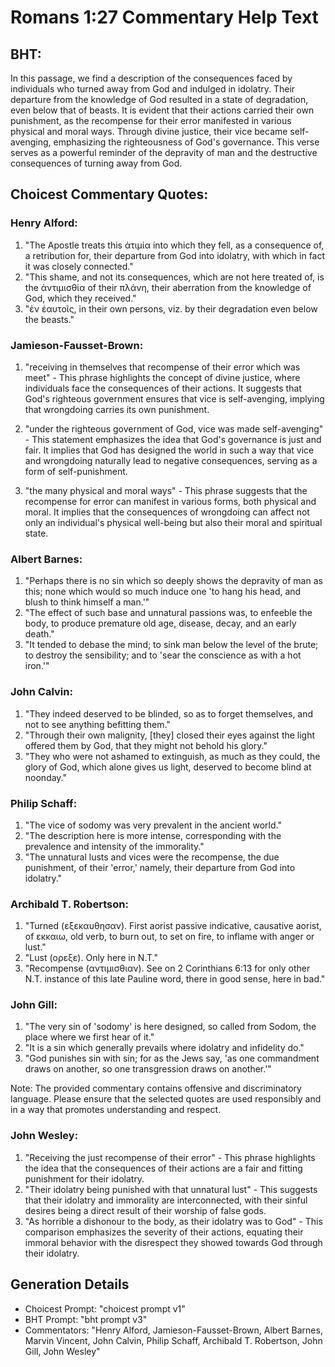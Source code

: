 # Romans 1:27 Commentary Help Text

## BHT:
In this passage, we find a description of the consequences faced by individuals who turned away from God and indulged in idolatry. Their departure from the knowledge of God resulted in a state of degradation, even below that of beasts. It is evident that their actions carried their own punishment, as the recompense for their error manifested in various physical and moral ways. Through divine justice, their vice became self-avenging, emphasizing the righteousness of God's governance. This verse serves as a powerful reminder of the depravity of man and the destructive consequences of turning away from God.

## Choicest Commentary Quotes:
### Henry Alford:
1. "The Apostle treats this ἀτιμία into which they fell, as a consequence of, a retribution for, their departure from God into idolatry, with which in fact it was closely connected."
2. "This shame, and not its consequences, which are not here treated of, is the ἀντιμισθία of their πλάνη, their aberration from the knowledge of God, which they received."
3. "ἐν ἑαυτοῖς, in their own persons, viz. by their degradation even below the beasts."

### Jamieson-Fausset-Brown:
1. "receiving in themselves that recompense of their error which was meet" - This phrase highlights the concept of divine justice, where individuals face the consequences of their actions. It suggests that God's righteous government ensures that vice is self-avenging, implying that wrongdoing carries its own punishment.

2. "under the righteous government of God, vice was made self-avenging" - This statement emphasizes the idea that God's governance is just and fair. It implies that God has designed the world in such a way that vice and wrongdoing naturally lead to negative consequences, serving as a form of self-punishment.

3. "the many physical and moral ways" - This phrase suggests that the recompense for error can manifest in various forms, both physical and moral. It implies that the consequences of wrongdoing can affect not only an individual's physical well-being but also their moral and spiritual state.

### Albert Barnes:
1. "Perhaps there is no sin which so deeply shows the depravity of man as this; none which would so much induce one 'to hang his head, and blush to think himself a man.'"
2. "The effect of such base and unnatural passions was, to enfeeble the body, to produce premature old age, disease, decay, and an early death."
3. "It tended to debase the mind; to sink man below the level of the brute; to destroy the sensibility; and to 'sear the conscience as with a hot iron.'"

### John Calvin:
1. "They indeed deserved to be blinded, so as to forget themselves, and not to see anything befitting them." 
2. "Through their own malignity, [they] closed their eyes against the light offered them by God, that they might not behold his glory." 
3. "They who were not ashamed to extinguish, as much as they could, the glory of God, which alone gives us light, deserved to become blind at noonday."

### Philip Schaff:
1. "The vice of sodomy was very prevalent in the ancient world."
2. "The description here is more intense, corresponding with the prevalence and intensity of the immorality."
3. "The unnatural lusts and vices were the recompense, the due punishment, of their 'error,' namely, their departure from God into idolatry."

### Archibald T. Robertson:
1. "Turned (εξεκαυθησαν). First aorist passive indicative, causative aorist, of εκκαιω, old verb, to burn out, to set on fire, to inflame with anger or lust." 
2. "Lust (ορεξε). Only here in N.T." 
3. "Recompense (αντιμισθιαν). See on 2 Corinthians 6:13 for only other N.T. instance of this late Pauline word, there in good sense, here in bad."

### John Gill:
1. "The very sin of 'sodomy' is here designed, so called from Sodom, the place where we first hear of it."
2. "It is a sin which generally prevails where idolatry and infidelity do."
3. "God punishes sin with sin; for as the Jews say, 'as one commandment draws on another, so one transgression draws on another.'"

Note: The provided commentary contains offensive and discriminatory language. Please ensure that the selected quotes are used responsibly and in a way that promotes understanding and respect.

### John Wesley:
1. "Receiving the just recompense of their error" - This phrase highlights the idea that the consequences of their actions are a fair and fitting punishment for their idolatry.
2. "Their idolatry being punished with that unnatural lust" - This suggests that their idolatry and immorality are interconnected, with their sinful desires being a direct result of their worship of false gods.
3. "As horrible a dishonour to the body, as their idolatry was to God" - This comparison emphasizes the severity of their actions, equating their immoral behavior with the disrespect they showed towards God through their idolatry.


## Generation Details
- Choicest Prompt: "choicest prompt v1"
- BHT Prompt: "bht prompt v3"
- Commentators: "Henry Alford, Jamieson-Fausset-Brown, Albert Barnes, Marvin Vincent, John Calvin, Philip Schaff, Archibald T. Robertson, John Gill, John Wesley"
